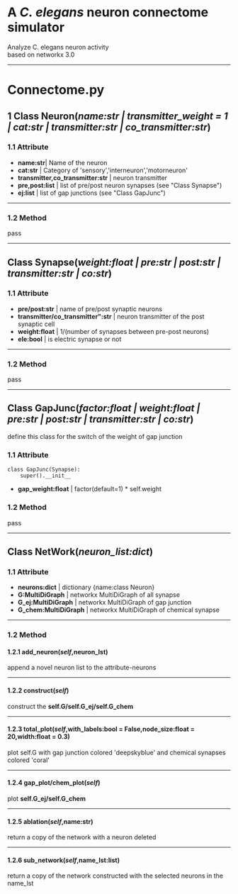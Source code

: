 # A *C. elegans* neuron connectome simulator

Analyze C. elegans neuron activity  
based on networkx 3.0
___
# Connectome.py
## 1 Class Neuron(*name:str | transmitter_weight = 1 | cat:str | transmitter:str | co_transmitter:str*)
### 1.1 Attribute
- **name:str**| Name of the neuron  
- **cat:str** | Category of 'sensory','interneuron','motorneuron'  
- **transmitter,co_transmitter:str** | neuron transmitter  
- **pre,post:list** | list of pre/post neuron synapses (see "Class Synapse")  
- **ej:list** | list of gap junctions (see "Class GapJunc")  
____
### 1.2 Method
pass
___
## Class Synapse(*weight:float | pre:str | post:str | transmitter:str | co:str*)
### 1.1 Attribute
- **pre/post:str** | name of pre/post synaptic neurons
- **transmitter/co_transmitter":str** | neuron transmitter of the post synaptic cell
- **weight:float** | 1/(number of synapses between pre-post neurons)
- **ele:bool** | is electric synapse or not
____
### 1.2 Method
pass
___
## Class GapJunc(*factor:float | weight:float | pre:str | post:str | transmitter:str | co:str*)

define this class for the switch of the weight of gap junction 
### 1.1 Attribute
```
class GapJunc(Synapse):
    super().__init__
```
- **gap_weight:float** | factor(default=1) * self.weight

### 1.2 Method
pass
___
## Class NetWork(*neuron_list:dict*)
### 1.1 Attribute
- **neurons:dict** | dictionary {name:class Neuron}  
- **G:MultiDiGraph** | networkx MultiDiGraph of all synapse  
- **G_ej:MultiDiGraph** | networkx MultiDiGraph of gap junction
- **G_chem:MultiDiGraph** | networkx MultiDiGraph of chemical synapse
___
### 1.2 Method
#### 1.2.1 add_neuron(*self*,neuron_lst)
append a novel neuron list to the attribute-neurons
_____
#### 1.2.2 construct(*self*)
construct the **self.G/self.G_ej/self.G_chem**
___
#### 1.2.3 total_plot(*self*,with_labels:bool = False,node_size:float = 20,width:float = 0.3)
plot self.G with gap junction colored 'deepskyblue' and chemical synapses colored 'coral' 
___
#### 1.2.4 gap_plot/chem_plot(*self*)
plot **self.G_ej/self.G_chem**
___
#### 1.2.5 ablation(*self*,name:str)
return a copy of the network with a neuron deleted
___
#### 1.2.6 sub_network(*self*,name_lst:list)
return a copy of the network constructed with the selected neurons in the name_lst

